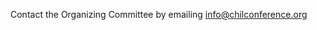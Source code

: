   Contact the Organizing Committee by emailing [info@chilconference.org](mailto:info@chilconference.org)

